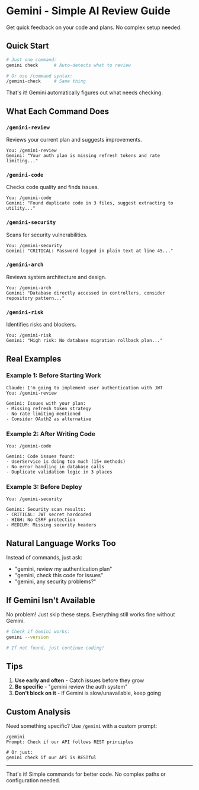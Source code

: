 # Gemini - Simple AI Review Guide

Get quick feedback on your code and plans. No complex setup needed.

## Quick Start

```bash
# Just one command:
gemini check      # Auto-detects what to review

# Or use /command syntax:
/gemini-check     # Same thing
```

That's it! Gemini automatically figures out what needs checking.

## What Each Command Does

### `/gemini-review` 
Reviews your current plan and suggests improvements.
```
You: /gemini-review
Gemini: "Your auth plan is missing refresh tokens and rate limiting..."
```

### `/gemini-code`
Checks code quality and finds issues.
```
You: /gemini-code
Gemini: "Found duplicate code in 3 files, suggest extracting to utility..."
```

### `/gemini-security`
Scans for security vulnerabilities.
```
You: /gemini-security
Gemini: "CRITICAL: Password logged in plain text at line 45..."
```

### `/gemini-arch`
Reviews system architecture and design.
```
You: /gemini-arch  
Gemini: "Database directly accessed in controllers, consider repository pattern..."
```

### `/gemini-risk`
Identifies risks and blockers.
```
You: /gemini-risk
Gemini: "High risk: No database migration rollback plan..."
```

## Real Examples

### Example 1: Before Starting Work
```
Claude: I'm going to implement user authentication with JWT
You: /gemini-review

Gemini: Issues with your plan:
- Missing refresh token strategy
- No rate limiting mentioned
- Consider OAuth2 as alternative
```

### Example 2: After Writing Code
```
You: /gemini-code

Gemini: Code issues found:
- UserService is doing too much (15+ methods)
- No error handling in database calls
- Duplicate validation logic in 3 places
```

### Example 3: Before Deploy
```
You: /gemini-security

Gemini: Security scan results:
- CRITICAL: JWT secret hardcoded
- HIGH: No CSRF protection
- MEDIUM: Missing security headers
```

## Natural Language Works Too

Instead of commands, just ask:
- "gemini, review my authentication plan"
- "gemini, check this code for issues"
- "gemini, any security problems?"

## If Gemini Isn't Available

No problem! Just skip these steps. Everything still works fine without Gemini.

```bash
# Check if Gemini works:
gemini --version

# If not found, just continue coding!
```

## Tips

1. **Use early and often** - Catch issues before they grow
2. **Be specific** - "gemini review the auth system" 
3. **Don't block on it** - If Gemini is slow/unavailable, keep going

## Custom Analysis

Need something specific? Use `/gemini` with a custom prompt:

```
/gemini
Prompt: Check if our API follows REST principles

# Or just:
gemini check if our API is RESTful
```

---

That's it! Simple commands for better code. No complex paths or configuration needed.